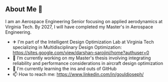 ## About Me 👋


I am an Aerospace Engineering Senior focusing on applied aerodynamics at Virginia Tech. By 2027, I will have completed my Master's in Aerospace Engineering.

- ✈ I'm part of the Intelligent Design Optimization Lab at Virginia Tech specializing in Multidisciplinary Design Optimization: https://sites.google.com/view/darshan-sarojini/home?authuser=0
- 🔭 I’m currently working on my Master's thesis involving integrating reliability and performance considerations in aircraft design optimization 
- 🚀 I'm currently learning the ins and outs of GitHub
- 📫 How to reach me: https://www.linkedin.com/in/gouldjoseph/


